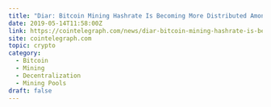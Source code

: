 ```yaml
---
title: "Diar: Bitcoin Mining Hashrate Is Becoming More Distributed Among Pools"
date: 2019-05-14T11:58:00Z
link: https://cointelegraph.com/news/diar-bitcoin-mining-hashrate-is-becoming-more-distributed-among-pools?utm_medium=RSS&utm_source=hune
site: cointelegraph.com
topic: crypto
category:
  - Bitcoin
  - Mining
  - Decentralization
  - Mining Pools
draft: false
---
```

